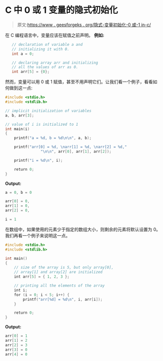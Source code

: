 # C 中 0 或 1 变量的隐式初始化

> 原文:[https://www . geesforgeks . org/隐式-变量初始化-0 或-1 in-c/](https://www.geeksforgeeks.org/implicit-initialization-of-variables-with-0-or-1-in-c/)

在 C 编程语言中，变量应该在赋值之前声明。
**例如:**

```cpp
   // declaration of variable a and 
   // initializing it with 0.
   int a = 0;

   // declaring array arr and initializing 
   // all the values of arr as 0.
   int arr[5] = {0}; 

```

然而，变量可以用 0 或 1 赋值，甚至不用声明它们。让我们看一个例子，看看如何做到这一点:

```cpp
#include <stdio.h>
#include <stdlib.h>

// implicit initialization of variables
a, b, arr[3];

// value of i is initialized to 1
int main(i)
{
    printf("a = %d, b = %d\n\n", a, b);

    printf("arr[0] = %d, \narr[1] = %d, \narr[2] = %d,"
                "\n\n", arr[0], arr[1], arr[2]);

    printf("i = %d\n", i);

    return 0;
}
```

**Output:**

```cpp
a = 0, b = 0

arr[0] = 0, 
arr[1] = 0, 
arr[2] = 0, 

i = 1

```

在数组中，如果使用的元素少于指定的数组大小，则剩余的元素将默认设置为 0。
我们再看一个例子来说明这一点。

```cpp
#include <stdio.h>
#include <stdlib.h>

int main()
{
    // size of the array is 5, but only array[0],
    // array[1] and array[2] are initialized
    int arr[5] = { 1, 2, 3 };

    // printing all the elements of the array
    int i;
    for (i = 0; i < 5; i++) {
        printf("arr[%d] = %d\n", i, arr[i]);
    }

    return 0;
}
```

**Output:**

```cpp
arr[0] = 1
arr[1] = 2
arr[2] = 3
arr[3] = 0
arr[4] = 0

```